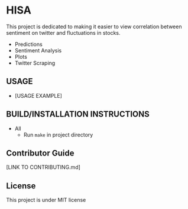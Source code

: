 # HISA

This project is dedicated to making it easier to view correlation between sentiment on twitter and fluctuations in stocks.
  * Predictions
  * Sentiment Analysis
  * Plots
  * Twitter Scraping

## USAGE
  * [USAGE EXAMPLE]
  
## BUILD/INSTALLATION INSTRUCTIONS
  * All
    * Run `make` in project directory

## Contributor Guide
[LINK TO CONTRIBUTING.md]

## License 
This project is under MIT license
